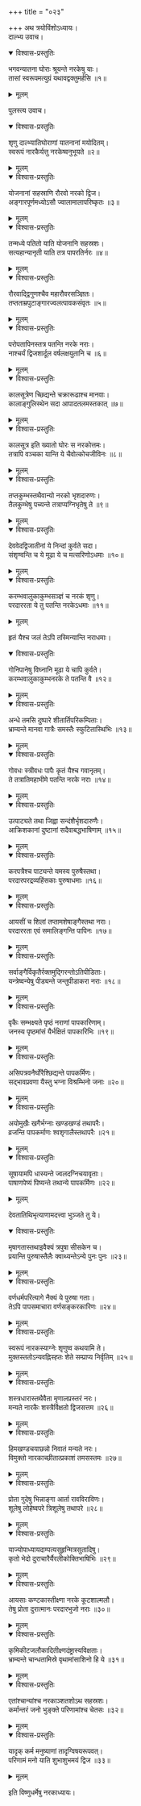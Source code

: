 +++
title = "०२३"

+++
अथ त्रयोविंशोऽध्यायः।  
दाल्भ्य उवाच।  

<details open><summary>विश्वास-प्रस्तुतिः</summary>

भगवन्यातना घोराः श्रूयन्ते नरकेषु याः।  
तासां स्वरूपमत्युग्रं यथावद्वक्तुमर्हसि ॥१॥
</details>

<details><summary>मूलम्</summary>

भगवन्यातना घोराः श्रूयन्ते नरकेषु याः।  
तासां स्वरूपमत्युग्रं यथावद्वक्तुमर्हसि ॥१॥
</details>

पुलस्त्य उवाच।  

<details open><summary>विश्वास-प्रस्तुतिः</summary>

शृणु दाल्भ्यातिघोराणां यातनानां मयोदितम्।  
स्वरूपं नारकैर्यत्तु नरकेष्वनुभूयते ॥२॥
</details>

<details><summary>मूलम्</summary>

शृणु दाल्भ्यातिघोराणां यातनानां मयोदितम्।  
स्वरूपं नारकैर्यत्तु नरकेष्वनुभूयते ॥२॥
</details>


<details open><summary>विश्वास-प्रस्तुतिः</summary>

योजनानां सहस्राणि रौरवो नरको द्विज।  
अङ्गारपूर्णमध्योऽसौ ज्वालामालापरिष्कृतः ॥३॥
</details>

<details><summary>मूलम्</summary>

योजनानां सहस्राणि रौरवो नरको द्विज।  
अङ्गारपूर्णमध्योऽसौ ज्वालामालापरिष्कृतः ॥३॥
</details>


<details open><summary>विश्वास-प्रस्तुतिः</summary>

तन्मध्ये पतितो याति योजनानि सहस्रशः।  
सत्यहान्यानृती याति तत्र पापरतिर्नरः ॥४॥
</details>

<details><summary>मूलम्</summary>

तन्मध्ये पतितो याति योजनानि सहस्रशः।  
सत्यहान्यानृती याति तत्र पापरतिर्नरः ॥४॥
</details>


<details open><summary>विश्वास-प्रस्तुतिः</summary>

रौरवाद्द्विगुणश्चैव महारौवरसञ्ज्ञितः।  
तप्तताम्रपुटाङ्गारज्वलत्पावकसंवृतः ॥५॥
</details>

<details><summary>मूलम्</summary>

रौरवाद्द्विगुणश्चैव महारौवरसञ्ज्ञितः।  
तप्तताम्रपुटाङ्गारज्वलत्पावकसंवृतः ॥५॥
</details>


<details open><summary>विश्वास-प्रस्तुतिः</summary>

परोपतापिनस्तत्र पतन्ति नरके नराः।  
नाश्चर्यं द्विजशार्दूल वर्षलक्षयुतानि च ॥६॥
</details>

<details><summary>मूलम्</summary>

परोपतापिनस्तत्र पतन्ति नरके नराः।  
नाश्चर्यं द्विजशार्दूल वर्षलक्षयुतानि च ॥६॥
</details>


<details open><summary>विश्वास-प्रस्तुतिः</summary>

कालसूत्रेण च्छिद्यन्ते चक्रारूढाश्च मानवाः।  
कालाङ्गुलिस्थेन सदा आपादतलमस्तकात् ॥७॥
</details>

<details><summary>मूलम्</summary>

कालसूत्रेण च्छिद्यन्ते चक्रारूढाश्च मानवाः।  
कालाङ्गुलिस्थेन सदा आपादतलमस्तकात् ॥७॥
</details>


<details open><summary>विश्वास-प्रस्तुतिः</summary>

कालसूत्र इति ख्यातो घोरः स नरकोत्तमः।  
तत्रापि वञ्चका यान्ति ये चैवोत्कोचजीविनः ॥८॥
</details>

<details><summary>मूलम्</summary>

कालसूत्र इति ख्यातो घोरः स नरकोत्तमः।  
तत्रापि वञ्चका यान्ति ये चैवोत्कोचजीविनः ॥८॥
</details>


<details open><summary>विश्वास-प्रस्तुतिः</summary>

तप्तकुम्भस्तथैवान्यो नरको भृशदारुणः।  
तैलकुम्भेषु पच्यन्ते तत्राप्यग्निभृतेषु ते ॥९॥
</details>

<details><summary>मूलम्</summary>

तप्तकुम्भस्तथैवान्यो नरको भृशदारुणः।  
तैलकुम्भेषु पच्यन्ते तत्राप्यग्निभृतेषु ते ॥९॥
</details>


<details open><summary>विश्वास-प्रस्तुतिः</summary>

देववेदद्विजातीनां ये निन्दां कुर्वते सदा।  
संशृण्वन्ति च ये मूढा ये च मत्सरिणोऽधमाः ॥१०॥
</details>

<details><summary>मूलम्</summary>

देववेदद्विजातीनां ये निन्दां कुर्वते सदा।  
संशृण्वन्ति च ये मूढा ये च मत्सरिणोऽधमाः ॥१०॥
</details>


<details open><summary>विश्वास-प्रस्तुतिः</summary>

करम्भवालुकाकुम्भसञ्ज्ञं च नरकं शृणु।  
परदाररता ये तु पतन्ति नरकेऽधमाः ॥११॥
</details>

<details><summary>मूलम्</summary>

करम्भवालुकाकुम्भसञ्ज्ञं च नरकं शृणु।  
परदाररता ये तु पतन्ति नरकेऽधमाः ॥११॥
</details>

हृतं यैश्च जलं तेऽपि तस्मिन्यान्ति नराधमाः।  

<details open><summary>विश्वास-प्रस्तुतिः</summary>

गोनिपानेषु विघ्नानि मूढा ये चापि कुर्वते।  
करम्भवालुकाकुम्भनरके ते पतन्ति वै ॥१२॥
</details>

<details><summary>मूलम्</summary>

गोनिपानेषु विघ्नानि मूढा ये चापि कुर्वते।  
करम्भवालुकाकुम्भनरके ते पतन्ति वै ॥१२॥
</details>


<details open><summary>विश्वास-प्रस्तुतिः</summary>

अन्धे तमसि दुष्पारे शीतार्तिपरिकम्पिताः।  
भ्राम्यन्ते मानवा गात्रैः समस्तैः स्फुटितास्थिभिः ॥१३॥
</details>

<details><summary>मूलम्</summary>

अन्धे तमसि दुष्पारे शीतार्तिपरिकम्पिताः।  
भ्राम्यन्ते मानवा गात्रैः समस्तैः स्फुटितास्थिभिः ॥१३॥
</details>


<details open><summary>विश्वास-प्रस्तुतिः</summary>

गोवधः स्त्रीवधः पापैः कृतं यैश्च गवानृतम्।  
ते तत्रातिमहाभीमे पतन्ति नरके नराः ॥१४॥
</details>

<details><summary>मूलम्</summary>

गोवधः स्त्रीवधः पापैः कृतं यैश्च गवानृतम्।  
ते तत्रातिमहाभीमे पतन्ति नरके नराः ॥१४॥
</details>


<details open><summary>विश्वास-प्रस्तुतिः</summary>

उत्पाट्यते तथा जिह्वा सन्दंशैर्भृशदारुणैः।  
आक्रिशकानां दुष्टानां सदैवाबद्धभाषिणाम् ॥१५॥
</details>

<details><summary>मूलम्</summary>

उत्पाट्यते तथा जिह्वा सन्दंशैर्भृशदारुणैः।  
आक्रिशकानां दुष्टानां सदैवाबद्धभाषिणाम् ॥१५॥
</details>


<details open><summary>विश्वास-प्रस्तुतिः</summary>

करपत्रैश्च पाट्यन्ते यमस्य पुरुषैस्तथा।  
परदारपरद्रव्यहिंसकाः पुरुषाधमाः ॥१६॥
</details>

<details><summary>मूलम्</summary>

करपत्रैश्च पाट्यन्ते यमस्य पुरुषैस्तथा।  
परदारपरद्रव्यहिंसकाः पुरुषाधमाः ॥१६॥
</details>


<details open><summary>विश्वास-प्रस्तुतिः</summary>

आयसीं च शिलां तप्तामशेषाङ्गैस्तथा नराः।  
परदाररता एवं समालिङ्गन्ति पापिनः ॥१७॥
</details>

<details><summary>मूलम्</summary>

आयसीं च शिलां तप्तामशेषाङ्गैस्तथा नराः।  
परदाररता एवं समालिङ्गन्ति पापिनः ॥१७॥
</details>


<details open><summary>विश्वास-प्रस्तुतिः</summary>

सर्वाङ्गैर्विकृतैर्रक्तमुद्गिरन्तोऽतिपीडिताः।  
यन्त्रेष्वन्येषु पीड्यन्ते जन्तुपीडाकरा नराः ॥१८॥
</details>

<details><summary>मूलम्</summary>

सर्वाङ्गैर्विकृतैर्रक्तमुद्गिरन्तोऽतिपीडिताः।  
यन्त्रेष्वन्येषु पीड्यन्ते जन्तुपीडाकरा नराः ॥१८॥
</details>


<details open><summary>विश्वास-प्रस्तुतिः</summary>

वृकैः सम्भक्ष्यते पृष्ठं नराणां पापकारिणाम्।  
जनस्य पृष्ठमांसं यैर्भक्षितं पापकारिभिः ॥१९॥
</details>

<details><summary>मूलम्</summary>

वृकैः सम्भक्ष्यते पृष्ठं नराणां पापकारिणाम्।  
जनस्य पृष्ठमांसं यैर्भक्षितं पापकारिभिः ॥१९॥
</details>


<details open><summary>विश्वास-प्रस्तुतिः</summary>

असिपत्रवनैर्घोरैश्छिद्यन्ते पापकर्मिणः।  
सद्भावप्रवणा यैस्तु भग्ना विश्रम्भिनो जनाः ॥२०॥
</details>

<details><summary>मूलम्</summary>

असिपत्रवनैर्घोरैश्छिद्यन्ते पापकर्मिणः।  
सद्भावप्रवणा यैस्तु भग्ना विश्रम्भिनो जनाः ॥२०॥
</details>


<details open><summary>विश्वास-प्रस्तुतिः</summary>

अयोमुखैः खगैर्भग्नाः खण्डखण्डं तथापरैः।  
व्रजन्ति पापकर्माणः श्वशृगालैस्तथापरैः ॥२१॥
</details>

<details><summary>मूलम्</summary>

अयोमुखैः खगैर्भग्नाः खण्डखण्डं तथापरैः।  
व्रजन्ति पापकर्माणः श्वशृगालैस्तथापरैः ॥२१॥
</details>


<details open><summary>विश्वास-प्रस्तुतिः</summary>

सूषायामपि धास्यन्ते ज्वलदग्निचयावृताः।  
पाषाणपेष्यं पिष्यन्ते तथान्ये पापकर्मिणः ॥२२॥
</details>

<details><summary>मूलम्</summary>

सूषायामपि धास्यन्ते ज्वलदग्निचयावृताः।  
पाषाणपेष्यं पिष्यन्ते तथान्ये पापकर्मिणः ॥२२॥
</details>

देवतातिथिभृत्याणामदत्त्वा भुञ्जते तु ये।  

<details open><summary>विश्वास-प्रस्तुतिः</summary>

मृषागतास्तथाइवैक्यं त्रपुषा सीसकेन च।  
प्रयान्ति पुरुषास्तैलैः क्वाथ्यन्तेऽन्ये पुनः पुनः ॥२३॥
</details>

<details><summary>मूलम्</summary>

मृषागतास्तथाइवैक्यं त्रपुषा सीसकेन च।  
प्रयान्ति पुरुषास्तैलैः क्वाथ्यन्तेऽन्ये पुनः पुनः ॥२३॥
</details>


<details open><summary>विश्वास-प्रस्तुतिः</summary>

वर्णधर्मपरित्यागे नैक्यं ये पुरुषा गताः।  
तेऽपि पापसमाचारा वर्णसङ्करकारिणः ॥२४॥
</details>

<details><summary>मूलम्</summary>

वर्णधर्मपरित्यागे नैक्यं ये पुरुषा गताः।  
तेऽपि पापसमाचारा वर्णसङ्करकारिणः ॥२४॥
</details>


<details open><summary>विश्वास-प्रस्तुतिः</summary>

स्वरूपं नारकस्याग्नेः शृणुष्व कथयामि ते।  
मुक्तस्ततोऽन्यवह्निस्ह्तः शेते सम्प्राप्य निर्वृतिम् ॥२५॥
</details>

<details><summary>मूलम्</summary>

स्वरूपं नारकस्याग्नेः शृणुष्व कथयामि ते।  
मुक्तस्ततोऽन्यवह्निस्ह्तः शेते सम्प्राप्य निर्वृतिम् ॥२५॥
</details>


<details open><summary>विश्वास-प्रस्तुतिः</summary>

शस्त्रधारास्तथैवैता मृणालप्रस्तरं नरः।  
मन्यते नारकैः शस्त्रैर्विक्षतो द्विजसत्तम ॥२६॥
</details>

<details><summary>मूलम्</summary>

शस्त्रधारास्तथैवैता मृणालप्रस्तरं नरः।  
मन्यते नारकैः शस्त्रैर्विक्षतो द्विजसत्तम ॥२६॥
</details>


<details open><summary>विश्वास-प्रस्तुतिः</summary>

हिमखण्डचयाछन्नो निवातं मन्यते नरः।  
विमुक्तो नारकाच्छीतात्प्रकाशं तमसस्तमः ॥२७॥
</details>

<details><summary>मूलम्</summary>

हिमखण्डचयाछन्नो निवातं मन्यते नरः।  
विमुक्तो नारकाच्छीतात्प्रकाशं तमसस्तमः ॥२७॥
</details>


<details open><summary>विश्वास-प्रस्तुतिः</summary>

प्रोता गुदेषु भिन्नाङ्गा आर्ता रावविराविणः।  
शूलेषु लोहेष्वपरे त्रिशूलेषु तथापरे ॥२८॥
</details>

<details><summary>मूलम्</summary>

प्रोता गुदेषु भिन्नाङ्गा आर्ता रावविराविणः।  
शूलेषु लोहेष्वपरे त्रिशूलेषु तथापरे ॥२८॥
</details>


<details open><summary>विश्वास-प्रस्तुतिः</summary>

याज्योपाध्यायदाम्पत्यसुहृन्मित्रसुतादिषु।  
कृतो भेदो दुराचारैर्यैरलीकोक्तिभाषिभिः ॥२९॥
</details>

<details><summary>मूलम्</summary>

याज्योपाध्यायदाम्पत्यसुहृन्मित्रसुतादिषु।  
कृतो भेदो दुराचारैर्यैरलीकोक्तिभाषिभिः ॥२९॥
</details>


<details open><summary>विश्वास-प्रस्तुतिः</summary>

आयसाः कण्टकास्तीक्ष्णा नरके कूटशाल्मलौ।  
तेषु प्रोता दुरात्मानः परदारभुजो नराः ॥३०॥
</details>

<details><summary>मूलम्</summary>

आयसाः कण्टकास्तीक्ष्णा नरके कूटशाल्मलौ।  
तेषु प्रोता दुरात्मानः परदारभुजो नराः ॥३०॥
</details>


<details open><summary>विश्वास-प्रस्तुतिः</summary>

कृमिकीटजलौकादितीक्ष्णदंष्ट्रास्यविक्षताः।  
भ्राम्यन्ते चान्धतामिस्रे वृथामांसाशिनो हि ये ॥३१॥
</details>

<details><summary>मूलम्</summary>

कृमिकीटजलौकादितीक्ष्णदंष्ट्रास्यविक्षताः।  
भ्राम्यन्ते चान्धतामिस्रे वृथामांसाशिनो हि ये ॥३१॥
</details>


<details open><summary>विश्वास-प्रस्तुतिः</summary>

एतांश्चान्यांश्च नरकाञ्शतशोऽथ सहस्रशः।  
कर्मान्तरं जनो भुङ्क्ते परिणामांश्च चेतसः ॥३२॥
</details>

<details><summary>मूलम्</summary>

एतांश्चान्यांश्च नरकाञ्शतशोऽथ सहस्रशः।  
कर्मान्तरं जनो भुङ्क्ते परिणामांश्च चेतसः ॥३२॥
</details>


<details open><summary>विश्वास-प्रस्तुतिः</summary>

यादृक् कर्म मनुष्याणां तादृग्विषयरूपवत्।  
परिणामं मनो याति शुभाशुभमयं द्विज ॥३३॥
</details>

<details><summary>मूलम्</summary>

यादृक् कर्म मनुष्याणां तादृग्विषयरूपवत्।  
परिणामं मनो याति शुभाशुभमयं द्विज ॥३३॥
</details>

इति विष्णुधर्मेषु नरकाध्यायः।  

